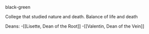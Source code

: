 black-green

College that studied nature and death. Balance of life and death

Deans:
-[[Lisette, Dean of the Root]]
-[[Valentin, Dean of the Vein]]
